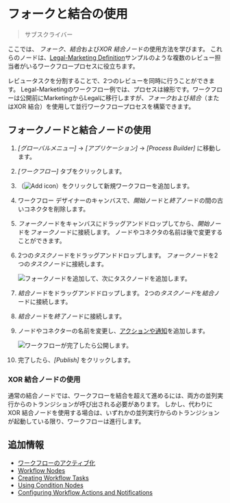 # フォークと結合の使用

> サブスクライバー

ここでは、 *フォーク*、*結合*および*XOR 結合*ノードの使用方法を学びます。 これらのノードは、[Legal-Marketing Definition](./workflow-designer-overview/resources/legal-marketing-definition.xml)サンプルのような複数のレビュー担当者がいるワークフロープロセスに役立ちます。

レビュータスクを分割することで、2つのレビューを同時に行うことができます。 Legal-Marketingのワークフロー例では、プロセスは線形です。ワークフローは公開前にMarketingからLegalに移行しますが、*フォーク*および*結合*（またはXOR 結合）を使用して並行ワークフロープロセスを構築できます。

## フォークノードと結合ノードの使用

1.  *[グローバルメニュー]* → *[アプリケーション]* → *[Process Builder]* に移動します。

2.  *[ワークフロー]* タブをクリックします。

3.  （![Add icon](../../../../images/icon-add.png)）をクリックして新規ワークフローを追加します。

4.  ワークフロー デザイナーのキャンバスで、*開始*ノードと*終了*ノードの間の古いコネクタを削除します。

5.  *フォーク*ノードをキャンバスにドラッグアンドドロップしてから、*開始*ノードを*フォーク*ノードに接続します。 ノードやコネクタの名前は後で変更することができます。

6.  2つの*タスク*ノードをドラッグアンドドロップします。 *フォーク*ノードを2つの*タスク*ノードに接続します。

    ![フォークノードを追加して、次にタスクノードを追加します。](./using-forks-and-joins/images/02.png)

7.  *結合*ノードをドラッグアンドドロップします。 2つの*タスクノード*を*結合*ノードに接続します。

8.  *結合*ノードを*終了*ノードに接続します。

9.  ノードやコネクターの名前を変更し、[アクションや通知](./configuring-workflow-actions-and-notifications.md)を追加します。

    ![ワークフローが完了したら公開します。](./using-forks-and-joins/images/01.png)

10. 完了したら、*[Publish]* をクリックします。

### XOR 結合ノードの使用

通常の結合ノードでは、ワークフローを結合を超えて進めるには、両方の並列実行からのトランジションが呼び出される必要があります。 しかし、代わりにXOR 結合ノードを使用する場合は、いずれかの並列実行からのトランジションが起動している限り、ワークフローは進行します。

## 追加情報

  - [ワークフローのアクティブ化](../../using-workflows/activating-workflow.md)
  - [Workflow Nodes](./workflow-nodes.md)
  - [Creating Workflow Tasks](./creating-workflow-tasks.md)
  - [Using Condition Nodes](./using-condition-nodes.md)
  - [Configuring Workflow Actions and Notifications](./configuring-workflow-actions-and-notifications.md)

